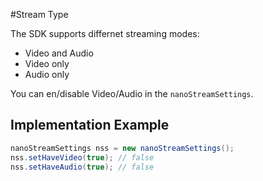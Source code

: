 #Stream Type


The SDK supports differnet streaming modes:

-	Video and Audio
-	Video only
-	Audio only

You can en/disable Video/Audio in the `nanoStreamSettings`.

## Implementation Example

```java
nanoStreamSettings nss = new nanoStreamSettings();
nss.setHaveVideo(true); // false
nss.setHaveAudio(true); // false
```
